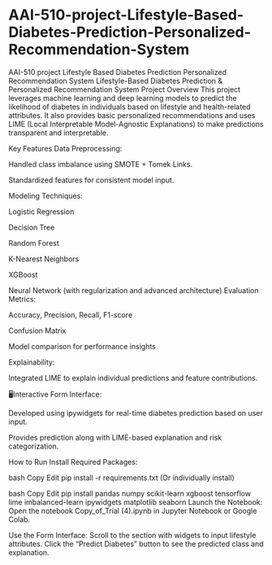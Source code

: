 # AAI-510-project-Lifestyle-Based-Diabetes-Prediction-Personalized-Recommendation-System
AAI-510 project Lifestyle Based Diabetes Prediction Personalized Recommendation System
Lifestyle-Based Diabetes Prediction & Personalized Recommendation System
Project Overview
This project leverages machine learning and deep learning models to predict the likelihood of diabetes in individuals based on lifestyle and health-related attributes. It also provides basic personalized recommendations and uses LIME (Local Interpretable Model-Agnostic Explanations) to make predictions transparent and interpretable.

Key Features
Data Preprocessing:

Handled class imbalance using SMOTE + Tomek Links.

Standardized features for consistent model input.

Modeling Techniques:

Logistic Regression

Decision Tree

Random Forest

K-Nearest Neighbors

XGBoost

Neural Network (with regularization and advanced architecture)
Evaluation Metrics:

Accuracy, Precision, Recall, F1-score

Confusion Matrix

Model comparison for performance insights

Explainability:

Integrated LIME to explain individual predictions and feature contributions.

🖥Interactive Form Interface:

Developed using ipywidgets for real-time diabetes prediction based on user input.

Provides prediction along with LIME-based explanation and risk categorization.

How to Run
Install Required Packages:

bash
Copy
Edit
pip install -r requirements.txt
(Or individually install)

bash
Copy
Edit
pip install pandas numpy scikit-learn xgboost tensorflow lime imbalanced-learn ipywidgets matplotlib seaborn
Launch the Notebook:
Open the notebook Copy_of_Trial (4).ipynb in Jupyter Notebook or Google Colab.

Use the Form Interface:
Scroll to the section with widgets to input lifestyle attributes.
Click the “Predict Diabetes” button to see the predicted class and explanation.

